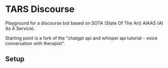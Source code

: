 # TARS Discourse 
Playground for a discourse bot based on SOTA (State Of The Art) AIAAS (AI As A Service).

Starting point is a fork of the "chatgpt api and whisper api tutorial - voice conversation with therapist".

## Setup